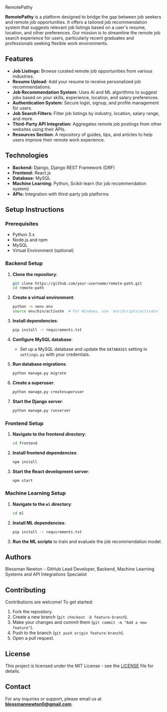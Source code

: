 RemotePathy

**RemotePathy** is a platform designed to bridge the gap between job seekers and remote job opportunities. It offers a tailored job recommendation system that suggests relevant job listings based on a user's resume, location, and other preferences. Our mission is to streamline the remote job search experience for users, particularly recent graduates and professionals seeking flexible work environments.

## Features

- **Job Listings:** Browse curated remote job opportunities from various industries.
- **Resume Upload:** Add your resume to receive personalized job recommendations.
- **Job Recommendation System:** Uses AI and ML algorithms to suggest jobs based on your skills, experience, location, and salary preferences.
- **Authentication System:** Secure login, signup, and profile management for users.
- **Job Search Filters:** Filter job listings by industry, location, salary range, and more.
- **Third-Party API Integration:** Aggregates remote job postings from other websites using their APIs.
- **Resources Section:** A repository of guides, tips, and articles to help users improve their remote work experience.

## Technologies

- **Backend:** Django, Django REST Framework (DRF)
- **Frontend:** React.js
- **Database:** MySQL
- **Machine Learning:** Python, Scikit-learn (for job recommendation system)
- **APIs:** Integration with third-party job platforms

## Setup Instructions

### Prerequisites

- Python 3.x
- Node.js and npm
- MySQL
- Virtual Environment (optional)

### Backend Setup

1. **Clone the repository**:
   ```bash
   git clone https://github.com/your-username/remote-path.git
   cd remote-path
   ```

2. **Create a virtual environment**:
   ```bash
   python -m venv env
   source env/bin/activate  # For Windows, use `env\Scripts\activate`
   ```

3. **Install dependencies**:
   ```bash
   pip install -r requirements.txt
   ```

4. **Configure MySQL database**:
   - Set up a MySQL database and update the `DATABASES` setting in `settings.py` with your credentials.
   
5. **Run database migrations**:
   ```bash
   python manage.py migrate
   ```

6. **Create a superuser**:
   ```bash
   python manage.py createsuperuser
   ```

7. **Start the Django server**:
   ```bash
   python manage.py runserver
   ```

### Frontend Setup

1. **Navigate to the frontend directory**:
   ```bash
   cd frontend
   ```

2. **Install frontend dependencies**:
   ```bash
   npm install
   ```

3. **Start the React development server**:
   ```bash
   npm start
   ```

### Machine Learning Setup

1. **Navigate to the `ml` directory**:
   ```bash
   cd ml
   ```

2. **Install ML dependencies**:
   ```bash
   pip install -r requirements.txt
   ```

3. **Run the ML scripts** to train and evaluate the job recommendation model.

## Authors
Blessman Newton - GitHub
Lead Developer, Backend, Machine Learning Systems and API Integrations Specialist

## Contributing

Contributions are welcome! To get started:

1. Fork the repository.
2. Create a new branch (`git checkout -b feature-branch`).
3. Make your changes and commit them (`git commit -m "Add a new feature"`).
4. Push to the branch (`git push origin feature-branch`).
5. Open a pull request.

## License

This project is licensed under the MIT License - see the [LICENSE](LICENSE) file for details.

## Contact

For any inquiries or support, please email us at **blessmannewton0@gmail.com**.

